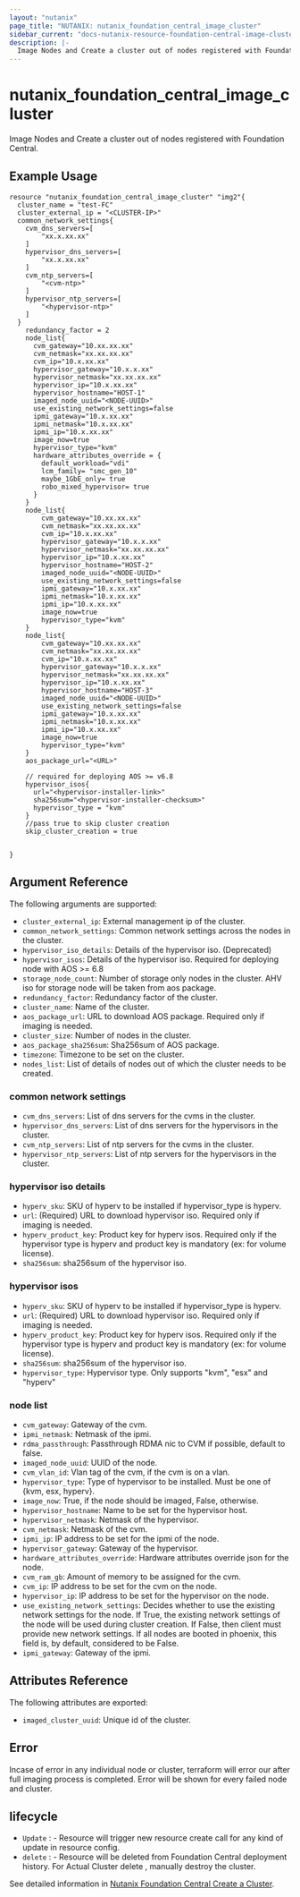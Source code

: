 ```yaml
---
layout: "nutanix"
page_title: "NUTANIX: nutanix_foundation_central_image_cluster"
sidebar_current: "docs-nutanix-resource-foundation-central-image-cluster"
description: |-
  Image Nodes and Create a cluster out of nodes registered with Foundation Central.
---
```


# nutanix_foundation_central_image_cluster

Image Nodes and Create a cluster out of nodes registered with Foundation Central.

## Example Usage

```hcl
resource "nutanix_foundation_central_image_cluster" "img2"{
  cluster_name = "test-FC"
  cluster_external_ip = "<CLUSTER-IP>"
  common_network_settings{
    cvm_dns_servers=[
        "xx.x.xx.xx"
    ]
    hypervisor_dns_servers=[
        "xx.x.xx.xx"
    ]
    cvm_ntp_servers=[
        "<cvm-ntp>"
    ]
    hypervisor_ntp_servers=[
        "<hypervisor-ntp>"
    ]
  }
    redundancy_factor = 2
    node_list{
      cvm_gateway="10.xx.xx.xx"
      cvm_netmask="xx.xx.xx.xx"
      cvm_ip="10.x.xx.xx"
      hypervisor_gateway="10.x.x.xx"
      hypervisor_netmask="xx.xx.xx.xx"
      hypervisor_ip="10.x.xx.xx"
      hypervisor_hostname="HOST-1"
      imaged_node_uuid="<NODE-UUID>"
      use_existing_network_settings=false
      ipmi_gateway="10.x.xx.xx"
      ipmi_netmask="10.x.xx.xx"
      ipmi_ip="10.x.xx.xx"
      image_now=true
      hypervisor_type="kvm"
      hardware_attributes_override = {
        default_workload="vdi"
        lcm_family= "smc_gen_10"
        maybe_1GbE_only= true
        robo_mixed_hypervisor= true
      }
    }
    node_list{
        cvm_gateway="10.xx.xx.xx"
        cvm_netmask="xx.xx.xx.xx"
        cvm_ip="10.x.xx.xx"
        hypervisor_gateway="10.x.x.xx"
        hypervisor_netmask="xx.xx.xx.xx"
        hypervisor_ip="10.x.xx.xx"
        hypervisor_hostname="HOST-2"
        imaged_node_uuid="<NODE-UUID>"
        use_existing_network_settings=false
        ipmi_gateway="10.x.xx.xx"
        ipmi_netmask="10.x.xx.xx"
        ipmi_ip="10.x.xx.xx"
        image_now=true
        hypervisor_type="kvm"
    }
    node_list{
        cvm_gateway="10.xx.xx.xx"
        cvm_netmask="xx.xx.xx.xx"
        cvm_ip="10.x.xx.xx"
        hypervisor_gateway="10.x.x.xx"
        hypervisor_netmask="xx.xx.xx.xx"
        hypervisor_ip="10.x.xx.xx"
        hypervisor_hostname="HOST-3"
        imaged_node_uuid="<NODE-UUID>"
        use_existing_network_settings=false
        ipmi_gateway="10.x.xx.xx"
        ipmi_netmask="10.x.xx.xx"
        ipmi_ip="10.x.xx.xx"
        image_now=true
        hypervisor_type="kvm"
    }
    aos_package_url="<URL>"

    // required for deploying AOS >= v6.8
    hypervisor_isos{
      url="<hypervisor-installer-link>"
      sha256sum="<hypervisor-installer-checksum>"
      hypervisor_type = "kvm"
    }
    //pass true to skip cluster creation
    skip_cluster_creation = true


}

```


## Argument Reference

The following arguments are supported:

* `cluster_external_ip`: External management ip of the cluster.
* `common_network_settings`: Common network settings across the nodes in the cluster. 
* `hypervisor_iso_details`: Details of the hypervisor iso. (Deprecated)
* `hypervisor_isos`: Details of the hypervisor iso. Required for deploying node with AOS >= 6.8
* `storage_node_count`: Number of storage only nodes in the cluster. AHV iso for storage node will be taken from aos package.
* `redundancy_factor`: Redundancy factor of the cluster.
* `cluster_name`: Name of the cluster.
* `aos_package_url`: URL to download AOS package. Required only if imaging is needed.
* `cluster_size`: Number of nodes in the cluster.
* `aos_package_sha256sum`: Sha256sum of AOS package.
* `timezone`: Timezone to be set on the cluster.
* `nodes_list`: List of details of nodes out of which the cluster needs to be created.

### common network settings
* `cvm_dns_servers`: List of dns servers for the cvms in the cluster.
* `hypervisor_dns_servers`: List of dns servers for the hypervisors in the cluster.
* `cvm_ntp_servers`: List of ntp servers for the cvms in the cluster.
* `hypervisor_ntp_servers`: List of ntp servers for the hypervisors in the cluster.

### hypervisor iso details
* `hyperv_sku`: SKU of hyperv to be installed if hypervisor_type is hyperv.
* `url`: (Required) URL to download hypervisor iso. Required only if imaging is needed. 
* `hyperv_product_key`: Product key for hyperv isos. Required only if the hypervisor type is hyperv and product key is mandatory (ex: for volume license).
* `sha256sum`: sha256sum of the hypervisor iso.

### hypervisor isos
* `hyperv_sku`: SKU of hyperv to be installed if hypervisor_type is hyperv.
* `url`: (Required) URL to download hypervisor iso. Required only if imaging is needed. 
* `hyperv_product_key`: Product key for hyperv isos. Required only if the hypervisor type is hyperv and product key is mandatory (ex: for volume license).
* `sha256sum`: sha256sum of the hypervisor iso.
* `hypervisor_type`: Hypervisor type. Only supports "kvm", "esx" and "hyperv"

### node list
* `cvm_gateway`: Gateway of the cvm.
* `ipmi_netmask`: Netmask of the ipmi.
* `rdma_passthrough`: Passthrough RDMA nic to CVM if possible, default to false.
* `imaged_node_uuid`: UUID of the node.
* `cvm_vlan_id`: Vlan tag of the cvm, if the cvm is on a vlan.
* `hypervisor_type`: Type of hypervisor to be installed. Must be one of {kvm, esx, hyperv}.
* `image_now`: True, if the node should be imaged, False, otherwise.
* `hypervisor_hostname`: Name to be set for the hypervisor host.
* `hypervisor_netmask`: Netmask of the hypervisor.
* `cvm_netmask`: Netmask of the cvm.
* `ipmi_ip`: IP address to be set for the ipmi of the node.
* `hypervisor_gateway`: Gateway of the hypervisor.
* `hardware_attributes_override`: Hardware attributes override json for the node.
* `cvm_ram_gb`: Amount of memory to be assigned for the cvm.
* `cvm_ip`: IP address to be set for the cvm on the node.
* `hypervisor_ip`: IP address to be set for the hypervisor on the node.
* `use_existing_network_settings`: Decides whether to use the existing network settings for the node. If True, the existing network settings of the node will be used during cluster creation. If False, then client must provide new network settings. If all nodes are booted in phoenix, this field is, by default, considered to be False.
* `ipmi_gateway`: Gateway of the ipmi.


## Attributes Reference

The following attributes are exported:

* `imaged_cluster_uuid`: Unique id of the cluster.

## Error 

Incase of error in any individual node or cluster, terraform will error our after full imaging process is completed. Error will be shown for every failed node and cluster.

## lifecycle

* `Update` : - Resource will trigger new resource create call for any kind of update in resource config.
* `delete` : - Resource will be deleted from Foundation Central deployment history. For Actual Cluster delete , manually destroy the cluster.   

See detailed information in [Nutanix Foundation Central Create a Cluster](https://www.nutanix.dev/api_references/foundation-central/#/cba507f282927-request-to-create-a-cluster).